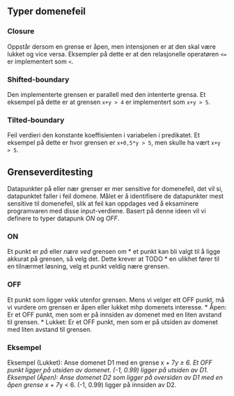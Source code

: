 

## Typer domenefeil

### Closure
Oppstår dersom en grense er åpen, men intensjonen er at den skal være lukket og vice versa. Eksempler på dette er at den relasjonelle operatøren `<=` er implementert som `<`.

### Shifted-boundary
Den implementerte grensen er parallell med den intenterte grensa.
Et eksempel på dette er at grensen `x+y > 4` er implementert som `x+y > 5`.

### Tilted-boundary
Feil verdieri den konstante koeffisienten i variabelen i predikatet.
Et eksempel på dette er hvor grensen er `x+0,5*y > 5`, men skulle ha vært `x+y > 5`.



## Grenseverditesting
Datapunkter på eller nær grenser er mer sensitive for domenefeil, det vil si, datapunktet faller i feil domene.
Målet er å identifisere de datapunkter mest sensitive til domenefeil, slik at feil kan oppdages ved å eksaminere programvaren med disse input-verdiene.
Basert på denne ideen vil vi definere to typer datapunk _ON_ og _OFF_.

### ON
Et punkt er _på_ eller _nære ved_ grensen om 
	*	et punkt kan bli valgt til å ligge akkurat på grensen, så velg det. Dette krever at TODO
	*	en ulikhet fører til en tilnærmet løsning, velg et punkt veldig nære grensen.

### OFF
Et punkt som ligger vekk utenfor grensen.
Mens vi velger ett OFF punkt, må vi vurdere om grensen er åpen eller lukket mhp domenets interesse. 
	* Åpen: Er et OFF punkt, men som er på innsiden av domenet med en liten avstand til grensen.
	* Lukket: Er et OFF punkt, men som er på utsiden av domenet med liten avstand til grensen.

### Eksempel
Eksempel (Lukket): Anse domenet D1 med en grense x + 7*y ≥ 6. Et OFF punkt ligger på utsiden av domenet. (-1, 0.99) ligger på utsiden av D1. 
Eksempel (Åpen): Anse domenet D2 som ligger på oversiden av D1 med en åpen grense x + 7*y < 6. (-1, 0.99) ligger på innsiden av D2.